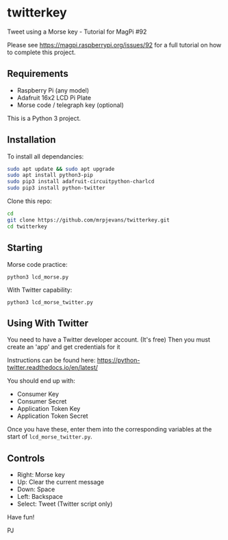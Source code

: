 # twitterkey
Tweet using a Morse key - Tutorial for MagPi #92

Please see <https://magpi.raspberrypi.org/issues/92> for a full tutorial on how
to complete this project.

## Requirements

- Raspberry Pi (any model)
- Adafruit 16x2 LCD Pi Plate
- Morse code / telegraph key (optional)

This is a Python 3 project.

## Installation

To install all dependancies:

```bash
sudo apt update && sudo apt upgrade
sudo apt install python3-pip
sudo pip3 install adafruit-circuitpython-charlcd
sudo pip3 install python-twitter
```

Clone this repo:

```bash
cd
git clone https://github.com/mrpjevans/twitterkey.git
cd twitterkey
```

## Starting

Morse code practice:

```
python3 lcd_morse.py
```

With Twitter capability:

```
python3 lcd_morse_twitter.py
```

## Using With Twitter

You need to have a Twitter developer account. (It's free) Then you must create an 'app' and get credentials for it

Instructions can be found here: <https://python-twitter.readthedocs.io/en/latest/>

You should end up with:

- Consumer Key
- Consumer Secret
- Application Token Key
- Application Token Secret

Once you have these, enter them into the corresponding variables at the start of `lcd_morse_twitter.py`.

## Controls

- Right: Morse key
- Up: Clear the current message
- Down: Space
- Left: Backspace 
- Select: Tweet (Twitter script only)

Have fun!

PJ


